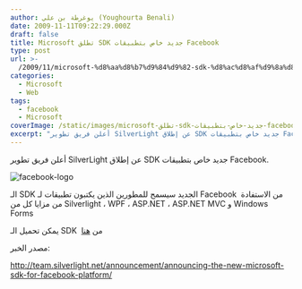 ```yaml
---
author: يوغرطة بن علي (Youghourta Benali)
date: 2009-11-11T09:22:29.000Z
draft: false
title: Microsoft تطلق SDK جديد خاص بتطبيقات Facebook
type: post
url: >-
  /2009/11/microsoft-%d8%aa%d8%b7%d9%84%d9%82-sdk-%d8%ac%d8%af%d9%8a%d8%af-%d8%ae%d8%a7%d8%b5-%d8%a8%d8%aa%d8%b7%d8%a8%d9%8a%d9%82%d8%a7%d8%aa-facebook/
categories:
  - Microsoft
  - Web
tags:
  - facebook
  - Microsoft
coverImage: /static/images/microsoft-تطلق-sdk-جديد-خاص-بتطبيقات-facebook/facebook-logo.jpg
excerpt: "أعلن فريق تطوير SilverLight عن إطلاق SDK جديد خاص بتطبيقات Facebook.\n\n![facebook-logo](/static/images/microsoft-تطلق-sdk-جديد-خاص-بتطبيقات-facebook/facebook-logo.jpg)\n\nالـ SDK الجديد سيسمح للمطورين الذين يكتبون تطبيقات لـ Facebook\_ من الاستفادة من مزايا كل من Silverlight ، WPF ، ASP.NET ، ASP.NET MVC\_و Windows Forms\n\nيمكن تحميل الـ SDK \_من"
---
```

أعلن فريق تطوير SilverLight عن إطلاق SDK جديد خاص بتطبيقات Facebook.

![facebook-logo](/static/images/microsoft-تطلق-sdk-جديد-خاص-بتطبيقات-facebook/facebook-logo.jpg)

الـ SDK الجديد سيسمح للمطورين الذين يكتبون تطبيقات لـ Facebook  من الاستفادة من مزايا كل من Silverlight ، WPF ، ASP.NET ، ASP.NET MVC و Windows Forms

يمكن تحميل الـ SDK  من [هنا](http://facebooktoolkit.codeplex.com/)

مصدر الخبر:

<http://team.silverlight.net/announcement/announcing-the-new-microsoft-sdk-for-facebook-platform/>
